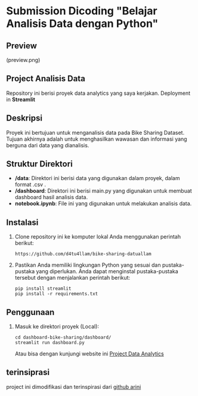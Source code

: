 # Submission Dicoding "Belajar Analisis Data dengan Python"

## Preview
(preview.png)


## Project Analisis Data

Repository ini berisi proyek data analytics yang saya kerjakan. Deployment in **Streamlit**

## Deskripsi

Proyek ini bertujuan untuk menganalisis data pada Bike Sharing Dataset. Tujuan akhirnya adalah untuk menghasilkan wawasan dan informasi yang berguna dari data yang dianalisis.

## Struktur Direktori

- **/data**: Direktori ini berisi data yang digunakan dalam proyek, dalam format .csv .
- **/dashboard**: Direktori ini berisi main.py yang digunakan untuk membuat dashboard hasil analisis data.
- **notebook.ipynb**: File ini yang digunakan untuk melakukan analisis data.

## Instalasi

1. Clone repository ini ke komputer lokal Anda menggunakan perintah berikut:

   ```shell
   https://github.com/d4tu4llam/bike-sharing-datuallam
   
   ```

2. Pastikan Anda memiliki lingkungan Python yang sesuai dan pustaka-pustaka yang diperlukan. Anda dapat menginstal pustaka-pustaka tersebut dengan menjalankan perintah berikut:

    ```shell
    pip install streamlit
    pip install -r requirements.txt
    ```

## Penggunaan
1. Masuk ke direktori proyek (Local):

    ```shell
    cd dashboard-bike-sharing/dashboard/
    streamlit run dashboard.py
    ```
    Atau bisa dengan kunjungi website ini [Project Data Analytics](https://dashboard-bike-sharing-hilmi-datu-allam.streamlit.app/)


## terinsiprasi
project ini dimodifikasi dan terinspirasi dari [github arini](https://github.com/kevinsimorangkir2001/dashboard-bike-sharing)